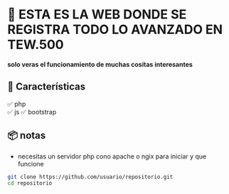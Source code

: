 # 📌 ESTA ES LA WEB DONDE SE REGISTRA TODO LO AVANZADO EN TEW.500

**solo veras el funcionamiento de muchas cositas interesantes**

## 🚀 Características

✅ php  
✅ js
✅ bootstrap

## 📦 notas

- necesitas un servidor php cono apache o ngix para iniciar y que funcione 

```bash
git clone https://github.com/usuario/repositorio.git
cd repositorio
